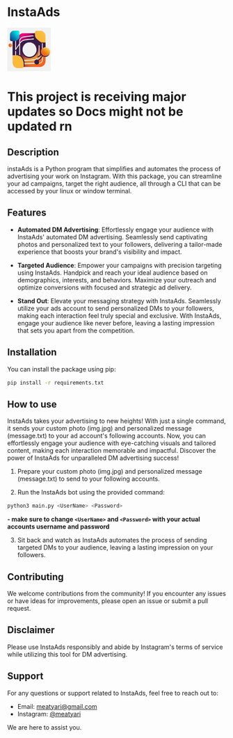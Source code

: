 # InstaAds

<img src="./readme_imgs/instaAds.jpeg" width="100px">

# This project is receiving major updates so Docs might not be updated rn

## Description

instaAds is a Python program that simplifies and automates the process of advertising your work on Instagram. With this package, you can streamline your ad campaigns, target the right audience, all through a CLI that can be accessed by your linux or window terminal.

## Features

- **Automated DM Advertising**: Effortlessly engage your audience with InstaAds' automated DM advertising. Seamlessly send captivating photos and personalized text to your followers, delivering a tailor-made experience that boosts your brand's visibility and impact.

- **Targeted Audience**: Empower your campaigns with precision targeting using InstaAds. Handpick and reach your ideal audience based on demographics, interests, and behaviors. Maximize your outreach and optimize conversions with focused and strategic ad delivery.

- **Stand Out**: Elevate your messaging strategy with InstaAds. Seamlessly utilize your ads account to send personalized DMs to your followers, making each interaction feel truly special and exclusive. With InstaAds, engage your audience like never before, leaving a lasting impression that sets you apart from the competition.

## Installation

You can install the package using pip:

```bash
pip install -r requirements.txt
```

## How to use

InstaAds takes your advertising to new heights! With just a single command, it sends your custom photo (img.jpg) and personalized message (message.txt) to your ad account's following accounts. Now, you can effortlessly engage your audience with eye-catching visuals and tailored content, making each interaction memorable and impactful. Discover the power of InstaAds for unparalleled DM advertising success!

1. Prepare your custom photo (img.jpg) and personalized message (message.txt) to send to your following accounts.


4. Run the InstaAds bot using the provided command:

```bash
python3 main.py <UserName> <Password>
```

**- make sure to change `<UserName>` and `<Password>` with your actual accounts username and password**

3. Sit back and watch as InstaAds automates the process of sending targeted DMs to your audience, leaving a lasting impression on your followers.

## Contributing

We welcome contributions from the community! If you encounter any issues or have ideas for improvements, please open an issue or submit a pull request.

## Disclaimer

Please use InstaAds responsibly and abide by Instagram's terms of service while utilizing this tool for DM advertising.

## Support

For any questions or support related to InstaAds, feel free to reach out to:

- Email: [meatyari@gmail.com](mailto:meatyari@gmail.com)
- Instagram: [@meatyari](https://www.instagram.com/meatyari/)

We are here to assist you.
